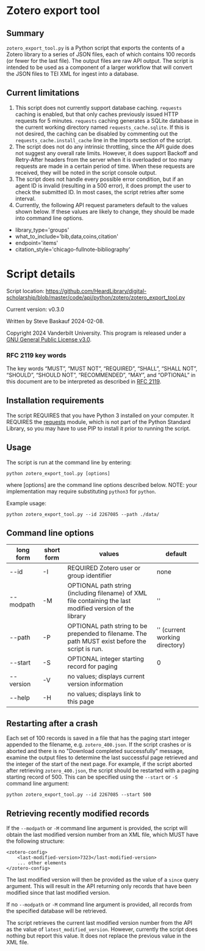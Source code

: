 # Zotero export tool

## Summary

`zotero_export_tool.py` is a Python script that exports the contents of a Zotero library to a series of JSON files, each of which contains 100 records (or fewer for the last file). The output files are raw API output. The script is intended to be used as a component of a larger workflow that will convert the JSON files to TEI XML for ingest into a database.

## Current limitations

1. This script does not currently support database caching. `requests` caching is enabled, but that only caches previously issued HTTP requests for 5 minutes. `requests` caching generates a SQLite database in the current working directory named `requests_cache.sqlite`. If this is not desired, the caching can be disabled by commenting out the `requests_cache.install_cache` line in the Imports section of the script.
2. The script does not do any intrinsic throttling, since the API guide does not suggest any overall rate limits. However, it does support Backoff and Retry-After headers from the server when it is overloaded or too many requests are made in a certain period of time. When these requests are received, they will be noted in the script console output.
3. The script does not handle every possible error condition, but if an agent ID is invalid (resulting in a 500 error), it does prompt the user to check the submitted ID. In most cases, the script retries after some interval.
4. Currently, the following API request parameters default to the values shown below. If these values are likely to change, they should be made into command line options.
- library_type='groups'
- what_to_include='bib,data,coins,citation'
- endpoint='items'
- citation_style='chicago-fullnote-bibliography'

# Script details

Script location: <https://github.com/HeardLibrary/digital-scholarship/blob/master/code/api/python/zotero/zotero_export_tool.py>

Current version: v0.3.0

Written by Steve Baskauf 2024-02-08.

Copyright 2024 Vanderbilt University. This program is released under a [GNU General Public License v3.0](http://www.gnu.org/licenses/gpl-3.0).

### RFC 2119 key words

The key words “MUST”, “MUST NOT”, “REQUIRED”, “SHALL”, “SHALL NOT”, “SHOULD”, “SHOULD NOT”, “RECOMMENDED”, “MAY”, and “OPTIONAL” in this document are to be interpreted as described in [RFC 2119](https://tools.ietf.org/html/rfc2119).

## Installation requirements

The script REQUIRES that you have Python 3 installed on your computer. It REQUIRES the [requests](https://docs.python-requests.org/en/latest/) module, which is not part of the Python Standard Library, so you may have to use PIP to install it prior to running the script.

## Usage

The script is run at the command line by entering:

```
python zotero_export_tool.py [options]
```

where \[options\] are the command line options described below. NOTE: your implementation may require substituting `python3` for `python`. 

Example usage:

```
python zotero_export_tool.py --id 2267085 --path ./data/
```

## Command line options

| long form | short form | values | default |
| --------- | ---------- | ------ | ------- |
| --id | -I | REQUIRED Zotero user or group identifier | none |
| --modpath | -M | OPTIONAL path string (including filename) of XML file containing the last modified version of the library | '' |
| --path | -P | OPTIONAL path string to be prepended to filename. The path MUST exist before the script is run. | '' (current working directory) |
| --start | -S | OPTIONAL integer starting record for paging | 0 |
| --version | -V | no values; displays current version information |  |
| --help | -H | no values; displays link to this page |  |

## Restarting after a crash

Each set of 100 records is saved in a file that has the paging start integer appended to the filename, e.g. `zotero_400.json`. If the script crashes or is aborted and there is no "Download completed successfully" message, examine the output files to determine the last successful page retrieved and the integer of the start of the next page. For example, if the script aborted after retrieving `zotero_400.json`, the script should be restarted with a paging starting record of 500. This can be specified using the `--start` or `-S` command line argument:

```
python zotero_export_tool.py --id 2267085 --start 500
```

## Retrieving recently modified records

If the `--modpath` or `-M` command line argument is provided, the script will obtain the last modified version number from an XML file, which MUST have the following structure:

```
<zotero-config>
    <last-modified-version>7323</last-modified-version>
    ... other elements
</zotero-config>
```

The last modified version will then be provided as the value of a `since` query argument. This will result in the API returning only records that have been modified since that last modified version. 

If no `--modpath` or `-M` command line argument is provided, all records from the specified database will be retrieved.

The script retrieves the current last modified version number from the API as the value of `latest_modified_version`. However, currently the script does nothing but report this value. It does not replace the previous value in the XML file.
